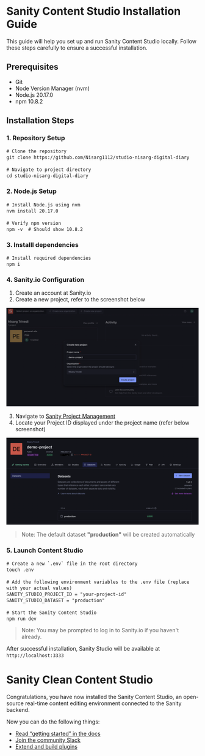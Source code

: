 # Sanity Content Studio Installation Guide

This guide will help you set up and run Sanity Content Studio locally. Follow these steps carefully to ensure a successful installation.

## Prerequisites
- Git
- Node Version Manager (nvm)
- Node.js 20.17.0
- npm 10.8.2

## Installation Steps

### 1. Repository Setup
```
# Clone the repository
git clone https://github.com/Nisarg1112/studio-nisarg-digital-diary

# Navigate to project directory
cd studio-nisarg-digital-diary
```

### 2. Node.js Setup
```
# Install Node.js using nvm
nvm install 20.17.0

# Verify npm version
npm -v  # Should show 10.8.2
```

### 3. Installl dependencies
```
# Install required dependencies
npm i
```

### 4. Sanity.io Configuration
1. Create an account at Sanity.io
2. Create a new project, refer to the screenshot below

![Sanity Create Project Screen](assets/sanity-create-project.png "Sanity Create Project Screen")

3. Navigate to [Sanity Project Management](https://manage.sanity.io/)
4. Locate your Project ID displayed under the project name (refer below screenshot)

![Sanity Studio Screen](assets/sanity-manage-screen.png "Sanity Create Project Screen")


> Note: The default dataset **"production"** will be created automatically

### 5. Launch Content Studio
```
# Create a new `.env` file in the root directory
touch .env

# Add the following environment variables to the .env file (replace with your actual values)
SANITY_STUDIO_PROJECT_ID = "your-project-id"
SANITY_STUDIO_DATASET = "production"

# Start the Sanity Content Studio
npm run dev
```

> Note: You may be prompted to log in to Sanity.io if you haven't already.

After successful installation, Sanity Studio will be available at `http://localhost:3333`

# Sanity Clean Content Studio

Congratulations, you have now installed the Sanity Content Studio, an open-source real-time content editing environment connected to the Sanity backend.

Now you can do the following things:

- [Read “getting started” in the docs](https://www.sanity.io/docs/introduction/getting-started?utm_source=readme)
- [Join the community Slack](https://slack.sanity.io/?utm_source=readme)
- [Extend and build plugins](https://www.sanity.io/docs/content-studio/extending?utm_source=readme)
